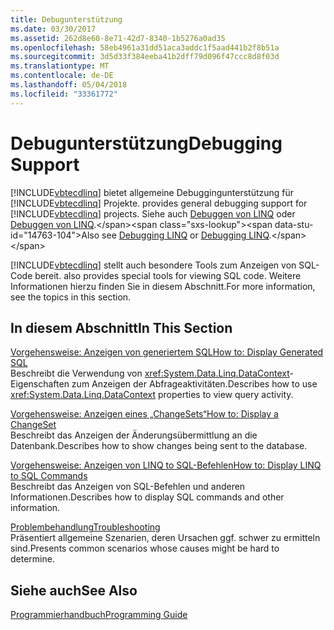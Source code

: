 ```yaml
---
title: Debugunterstützung
ms.date: 03/30/2017
ms.assetid: 262d8e60-8e71-42d7-8340-1b5276a0ad35
ms.openlocfilehash: 58eb4961a31dd51aca3addc1f5aad441b2f8b51a
ms.sourcegitcommit: 3d5d33f384eeba41b2dff79d096f47ccc8d8f03d
ms.translationtype: MT
ms.contentlocale: de-DE
ms.lasthandoff: 05/04/2018
ms.locfileid: "33361772"
---
```

# <a name="debugging-support"></a><span data-ttu-id="14763-102">Debugunterstützung</span><span class="sxs-lookup"><span data-stu-id="14763-102">Debugging Support</span></span>
[!INCLUDE[vbtecdlinq](../../../../../../includes/vbtecdlinq-md.md)]<span data-ttu-id="14763-103"> bietet allgemeine Debuggingunterstützung für [!INCLUDE[vbtecdlinq](../../../../../../includes/vbtecdlinq-md.md)] Projekte.</span><span class="sxs-lookup"><span data-stu-id="14763-103"> provides general debugging support for [!INCLUDE[vbtecdlinq](../../../../../../includes/vbtecdlinq-md.md)] projects.</span></span>  <span data-ttu-id="14763-104">Siehe auch [Debuggen von LINQ](http://msdn.microsoft.com/library/Bb385795\(v=vs.110\)) oder [Debuggen von LINQ](http://msdn.microsoft.com/library/Bb385795\(v=vs.120\)).</span><span class="sxs-lookup"><span data-stu-id="14763-104">Also see [Debugging LINQ](http://msdn.microsoft.com/library/Bb385795\(v=vs.110\)) or [Debugging LINQ](http://msdn.microsoft.com/library/Bb385795\(v=vs.120\)).</span></span>  
  
 [!INCLUDE[vbtecdlinq](../../../../../../includes/vbtecdlinq-md.md)]<span data-ttu-id="14763-105"> stellt auch besondere Tools zum Anzeigen von SQL-Code bereit.</span><span class="sxs-lookup"><span data-stu-id="14763-105"> also provides special tools for viewing SQL code.</span></span> <span data-ttu-id="14763-106">Weitere Informationen hierzu finden Sie in diesem Abschnitt.</span><span class="sxs-lookup"><span data-stu-id="14763-106">For more information, see the topics in this section.</span></span>  
  
## <a name="in-this-section"></a><span data-ttu-id="14763-107">In diesem Abschnitt</span><span class="sxs-lookup"><span data-stu-id="14763-107">In This Section</span></span>  
 [<span data-ttu-id="14763-108">Vorgehensweise: Anzeigen von generiertem SQL</span><span class="sxs-lookup"><span data-stu-id="14763-108">How to: Display Generated SQL</span></span>](../../../../../../docs/framework/data/adonet/sql/linq/how-to-display-generated-sql.md)  
 <span data-ttu-id="14763-109">Beschreibt die Verwendung von <xref:System.Data.Linq.DataContext>-Eigenschaften zum Anzeigen der Abfrageaktivitäten.</span><span class="sxs-lookup"><span data-stu-id="14763-109">Describes how to use <xref:System.Data.Linq.DataContext> properties to view query activity.</span></span>  
  
 [<span data-ttu-id="14763-110">Vorgehensweise: Anzeigen eines „ChangeSets“</span><span class="sxs-lookup"><span data-stu-id="14763-110">How to: Display a ChangeSet</span></span>](../../../../../../docs/framework/data/adonet/sql/linq/how-to-display-a-changeset.md)  
 <span data-ttu-id="14763-111">Beschreibt das Anzeigen der Änderungsübermittlung an die Datenbank.</span><span class="sxs-lookup"><span data-stu-id="14763-111">Describes how to show changes being sent to the database.</span></span>  
  
 [<span data-ttu-id="14763-112">Vorgehensweise: Anzeigen von LINQ to SQL-Befehlen</span><span class="sxs-lookup"><span data-stu-id="14763-112">How to: Display LINQ to SQL Commands</span></span>](../../../../../../docs/framework/data/adonet/sql/linq/how-to-display-linq-to-sql-commands.md)  
 <span data-ttu-id="14763-113">Beschreibt das Anzeigen von SQL-Befehlen und anderen Informationen.</span><span class="sxs-lookup"><span data-stu-id="14763-113">Describes how to display SQL commands and other information.</span></span>  
  
 [<span data-ttu-id="14763-114">Problembehandlung</span><span class="sxs-lookup"><span data-stu-id="14763-114">Troubleshooting</span></span>](../../../../../../docs/framework/data/adonet/sql/linq/troubleshooting.md)  
 <span data-ttu-id="14763-115">Präsentiert allgemeine Szenarien, deren Ursachen ggf. schwer zu ermitteln sind.</span><span class="sxs-lookup"><span data-stu-id="14763-115">Presents common scenarios whose causes might be hard to determine.</span></span>  
  
## <a name="see-also"></a><span data-ttu-id="14763-116">Siehe auch</span><span class="sxs-lookup"><span data-stu-id="14763-116">See Also</span></span>  
 [<span data-ttu-id="14763-117">Programmierhandbuch</span><span class="sxs-lookup"><span data-stu-id="14763-117">Programming Guide</span></span>](../../../../../../docs/framework/data/adonet/sql/linq/programming-guide.md)
